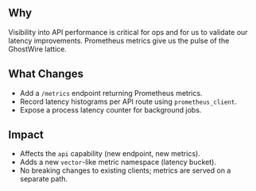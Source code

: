 ## Why
Visibility into API performance is critical for ops and for us to validate our latency improvements. Prometheus metrics give us the pulse of the GhostWire lattice.

## What Changes
- Add a `/metrics` endpoint returning Prometheus metrics.
- Record latency histograms per API route using `prometheus_client`.
- Expose a process latency counter for background jobs.

## Impact
- Affects the `api` capability (new endpoint, new metrics).
- Adds a new `vector`-like metric namespace (latency bucket).
- No breaking changes to existing clients; metrics are served on a separate path.
